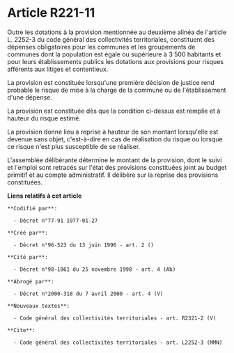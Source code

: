 # Article R221-11

Outre les dotations à la provision mentionnée au deuxième alinéa de l'article L. 2252-3 du code général des collectivités
territoriales, constituent des dépenses obligatoires pour les communes et les groupements de communes dont la population est
égale ou supérieure à 3 500 habitants et pour leurs établissements publics les dotations aux provisions pour risques
afférents aux litiges et contentieux.

La provision est constituée lorsqu'une première décision de justice rend probable le risque de mise à la charge de la commune
ou de l'établissement d'une dépense.

La provision est constituée dès que la condition ci-dessus est remplie et à hauteur du risque estimé.

La provision donne lieu à reprise à hauteur de son montant lorsqu'elle est devenue sans objet, c'est-à-dire en cas de
réalisation du risque ou lorsque ce risque n'est plus susceptible de se réaliser.

L'assemblée délibérante détermine le montant de la provision, dont le suivi et l'emploi sont retracés sur l'état des
provisions constituées joint au budget primitif et au compte administratif. Il délibère sur la reprise des provisions
constituées.

**Liens relatifs à cet article**

	**Codifié par**:

	  - Décret n°77-91 1977-01-27

	**Créé par**:

	  - Décret n°96-523 du 13 juin 1996 - art. 2 ()

	**Cité par**:

	  - Décret n°98-1061 du 25 novembre 1998 - art. 4 (Ab)

	**Abrogé par**:

	  - Décret n°2000-318 du 7 avril 2000 - art. 4 (V)

	**Nouveaux textes**:

	  - Code général des collectivités territoriales - art. R2321-2 (V)

	**Cite**:

	  - Code général des collectivités territoriales - art. L2252-3 (MMN)
